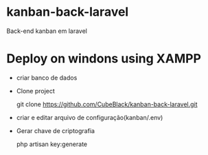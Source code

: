 # kanban-back-laravel
Back-end kanban em laravel

# Deploy on windons using XAMPP

* criar banco de dados
* Clone project
  
  git clone https://github.com/CubeBlack/kanban-back-laravel.git

* criar e editar arquivo de configuração(kanban/.env)
* Gerar chave de criptografia
  
  php artisan key:generate
   
